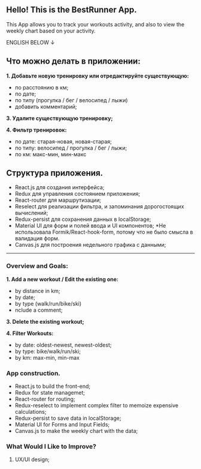 ## Hello! This is the BestRunner App.
This App allows you to track your workouts activity, and also to view the weekly chart based on your activity.


ENGLISH BELOW &#8595;

## Что можно делать в приложении:

**1. Добавьте новую тренировку или отредактируйте существующую:**

* по расстоянию в км;
* по дате;
* по типу (прогулка / бег / велосипед / лыжи)
* добавить комментарий;

**3. Удалите существующую тренировку;**

**4. Фильтр тренировок:**

* по дате: старая-новая, новая-старая;
* по типу: велосипед / прогулка / бег / лыжи;
* по км: макс-мин, мин-макс

## Структура приложения.

* React.js для создания интерфейса;
* Redux для управления состоянием приложения;
* React-router для маршрутизации;
* Reselect для реализации фильтра, и запоминания дорогостоящих вычислений;
* Redux-persist для сохранения данных в localStorage;
* Material UI для форм и полей ввода и UI компонентов;
*Не использовала Formik/React-hook-form, потому что не было смысла в валидация форм.
* Canvas.js для построения недельного графика с данными;

___ 
### Overview and Goals:

**1. Add a new workout / Edit the existing one:**

* by distance in km;
* by date;
* by type (walk/run/bike/ski)
* nclude a comment;

**3. Delete the existing workout;**

**4. Filter Workouts:**

* by date: oldest-newest, newest-oldest;
* by type: bike/walk/run/ski;
* by km: max-min, min-max

### App construction.
* React.js to build the front-end;
* Redux for state managemet;
* React-router for routing;
* Redux-reselect to implement complex filter to memoize expensive calculations;
* Redux-persist to save data in localStorage;
* Material UI for Forms and Input Fields;
* Canvas.js to make the weekly chart with the data;

### What Would I Like to Improve?
1. UX/UI design;

